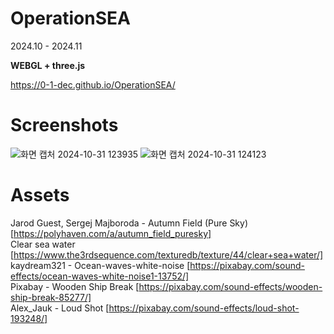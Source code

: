 # OperationSEA
2024.10 - 2024.11

**WEBGL + three.js**

https://0-1-dec.github.io/OperationSEA/

# Screenshots

![화면 캡처 2024-10-31 123935](https://github.com/user-attachments/assets/20440ea0-772b-4280-81be-37cd4070ae1e)
![화면 캡처 2024-10-31 124123](https://github.com/user-attachments/assets/ba581d4b-4e71-494d-8ba9-fdba0c912301)

# Assets

Jarod Guest, Sergej Majboroda - Autumn Field (Pure Sky) [https://polyhaven.com/a/autumn_field_puresky]<br>
Clear sea water [https://www.the3rdsequence.com/texturedb/texture/44/clear+sea+water/]<br>
kaydream321 - Ocean-waves-white-noise [https://pixabay.com/sound-effects/ocean-waves-white-noise1-13752/]<br>
Pixabay - Wooden Ship Break [https://pixabay.com/sound-effects/wooden-ship-break-85277/]<br>
Alex_Jauk - Loud Shot [https://pixabay.com/sound-effects/loud-shot-193248/]<br>
